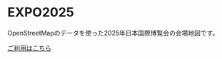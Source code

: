 # EXPO2025
OpenStreetMapのデータを使った2025年日本国際博覧会の会場地図です。

[ご利用はこちら](https://0quake.github.io/EXPO2025/)
